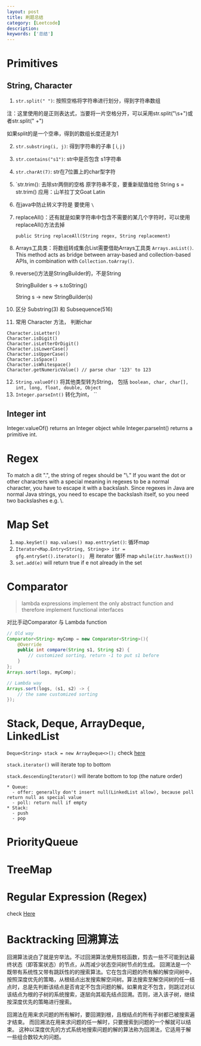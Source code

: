 ```yaml
---
layout: post
title: 刷题总结
category: [Leetcode]
description: 
keywords: ['总结']
---
```


# Primitives

## String, Character
1. `str.split(" ")`:  按照空格将字符串进行划分，得到字符串数组

注：这里使用的是正则表达式，当要将一片空格分开，可以采用str.split("\\s+")或者str.split(" +")

如果split的是一个空串，得到的数组长度还是为1

2. `str.substring(i, j)`: 得到字符串的子串 [ i, j )

3. `str.contains("s1")`: str中是否包含 s1字符串

4. `str.charAt(7)`: str在7位置上的char型字符

5. `str.trim(): 去除str两侧的空格  原字符串不变，要重新赋值给他  String s = str.trim() 应用：山羊拉丁文Goat Latin

6. 在java中防止转义字符是 要使用 `\`

7. replaceAll()：还有就是如果字符串中包含不需要的某几个字符时，可以使用replaceAll()方法去掉

    ```public String replaceAll(String regex, String replacement)```

8. Arrays工具类：将数组转成集合List需要借助Arrays工具类 `Arrays.asList()`. This method acts as bridge between array-based and collection-based APIs, in combination with `Collection.toArray()`.

9.  reverse()方法是StringBuilder的，不是String

    StringBuilder s -> s.toString()

    String s -> new StringBuilder(s)
10. 区分 Substring(3) 和 Subsequence(516)
11. 常用 Character 方法， 判断char
```
Character.isLetter()
Character.isDigit()
Character.isLetterOrDigit()
Character.isLowerCase()
Character.isUpperCase()
Character.isSpace()
Character.isWhitespace()
Character.getNumericValue() // parse char '123' to 123
```
12. `String.valueOf()` 将其他类型转为String， 包括 `boolean, char, char[], int, long, float, double, Object`
13. `Integer.parseInt()` 转化为int， ``
## Integer int
Integer.valueOf() returns an Integer object while Integer.parseInt() returns a primitive int.

# Regex 
To match a dit ".", the string of regex should be "\\."
If you want the dot or other characters with a special meaning in regexes to be a normal character, you have to escape it with a backslash. Since regexes in Java are normal Java strings, you need to escape the backslash itself, so you need two backslashes e.g. \\.

# Map Set
1. `map.keySet() map.values() map.enttrySet()`: 循环map
2. `Iterator<Map.Entry<String, String>> itr = gfg.entrySet().iterator(); ` 用 iterator 循环 map
   `while(itr.hasNext()) `
3. `set.add(e)` will return true if e not already in the set 

# Comparator
>  lambda expressions implement the only abstract function and therefore implement functional interfaces
> 
对比手动Comparator 与 Lambda function

```java
// Old way
Comparator<String> myComp = new Comparator<String>(){
    @Override
    public int compare(String s1, String s2) {
        // customized sorting, return -1 to put s1 before
    }
};
Arrays.sort(logs, myComp);

// Lambda way
Arrays.sort(logs, (s1, s2) -> {
    // the same customized sorting    
});
```

# Stack, Deque, ArrayDeque, LinkedList
`Deque<String> stack = new ArrayDeque<>();` check [here](https://www.techiedelight.com/iterate-over-deque-java-forward-backward/)

`stack.iterator()` will iterate top to bottom

`stack.descendingIterator()` will iterate bottom to top (the nature order)

    * Queue: 
      - offer: generally don't insert null(LinkedList allow), because poll return null as special value
      - poll: return null if empty
    * Stack: 
      - push
      - pop 

# PriorityQueue

# TreeMap




# Regular Expression (Regex)
check [Here](https://www.vogella.com/tutorials/JavaRegularExpressions/article.html#common-matching-symbols)

# Backtracking 回溯算法
回溯算法说白了就是穷举法。不过回溯算法使用剪枝函数，剪去一些不可能到达最终状态（即答案状态）的节点，从而减少状态空间树节点的生成。
回溯法是一个既带有系统性又带有跳跃性的的搜索算法。它在包含问题的所有解的解空间树中，按照深度优先的策略，从根结点出发搜索解空间树。算法搜索至解空间树的任一结点时，总是先判断该结点是否肯定不包含问题的解。如果肯定不包含，则跳过对以该结点为根的子树的系统搜索，逐层向其祖先结点回溯。否则，进入该子树，继续按深度优先的策略进行搜索。

回溯法在用来求问题的所有解时，要回溯到根，且根结点的所有子树都已被搜索遍才结束。
而回溯法在用来求问题的任一解时，只要搜索到问题的一个解就可以结束。
这种以深度优先的方式系统地搜索问题的解的算法称为回溯法，它适用于解一些组合数较大的问题。
